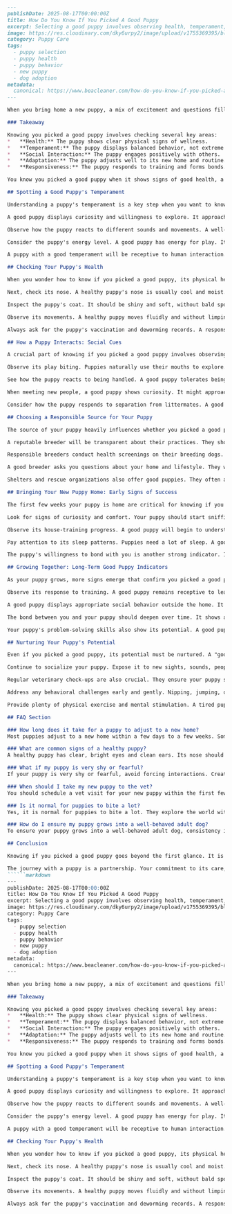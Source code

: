 ```markdown
---
publishDate: 2025-08-17T00:00:00Z
title: How Do You Know If You Picked A Good Puppy
excerpt: Selecting a good puppy involves observing health, temperament, and behavior. Learn how to know if you picked a good puppy and ensure a happy future together.
image: https://res.cloudinary.com/dky6urpy2/image/upload/v1755369395/blog_image_1755369394_ywn6kj.webp
category: Puppy Care
tags:
  - puppy selection
  - puppy health
  - puppy behavior
  - new puppy
  - dog adoption
metadata:
  canonical: https://www.beacleaner.com/how-do-you-know-if-you-picked-a-good-puppy
---

When you bring home a new puppy, a mix of excitement and questions fills your mind. You wonder, "Did I make the right choice?" You want a healthy, happy companion. Many people ask, "How do you know if you picked a good puppy?" The answer goes beyond first impressions. It involves understanding puppy behavior, health signs, and how they adapt to their new environment. This article guides you through the process. We will explore key indicators, from early temperament signs to long-term adjustment behaviors. We will help you confirm you have a truly good puppy.

### Takeaway

Knowing you picked a good puppy involves checking several key areas:
*   **Health:** The puppy shows clear physical signs of wellness.
*   **Temperament:** The puppy displays balanced behavior, not extreme shyness or aggression.
*   **Social Interaction:** The puppy engages positively with others.
*   **Adaptation:** The puppy adjusts well to its new home and routine.
*   **Responsiveness:** The puppy responds to training and forms bonds.

You know you picked a good puppy when it shows signs of good health, a balanced temperament, and positive social behavior. This includes being curious, playful, and responsive without excessive fear or aggression. A good puppy adjusts well to its new home and forms a bond with its family, indicating strong potential for a happy life together.

## Spotting a Good Puppy's Temperament

Understanding a puppy's temperament is a key step when you want to know if you picked a good puppy. Temperament refers to a puppy's natural disposition and personality. A puppy's early behaviors offer clues about its future behavior. Look for a puppy that shows a balanced personality. It should not be overly shy or overly aggressive.

A good puppy displays curiosity and willingness to explore. It approaches new things with interest, not fear. When you interact with the puppy, it should be neither withdrawn nor overly dominant. It should engage playfully but also settle down. This balance suggests a stable and adaptable personality.

Observe how the puppy reacts to different sounds and movements. A well-adjusted puppy might startle but recovers quickly. It does not hide or tremble excessively. A fearful puppy might avoid interaction. An overly bold puppy might show aggressive behaviors, like constant nipping or growling. These extremes can indicate future challenges.

Consider the puppy's energy level. A good puppy has energy for play. It also knows when to rest. Puppies that are constantly hyper or extremely lethargic may have underlying issues. A moderate energy level is often ideal for most homes. This allows for both fun and quiet time.

A puppy with a good temperament will be receptive to human interaction. It enjoys gentle petting and responds to calm voices. This openness makes training easier later on. My own experience with a well-tempered puppy showed me how much joy they bring. They learn faster and settle into routines smoothly. A puppy that seems interested in you and shows affection can be a sign of a strong bond. This is a great indicator you picked a good puppy.

## Checking Your Puppy's Health

When you wonder how to know if you picked a good puppy, its physical health is a primary factor. A healthy puppy shows clear signs of well-being. Look at its eyes first. They should be bright, clear, and free of discharge. Dull, watery, or crusty eyes can point to illness.

Next, check its nose. A healthy puppy's nose is usually cool and moist. It should not have any discharge. Dry or cracked noses, or runny noses, can indicate a cold or other health issues. Examine its ears too. They should be clean inside, free of odor or redness. Shaking heads or scratching ears often means an ear infection.

Inspect the puppy's coat. It should be shiny and soft, without bald spots or fleas. A dull, sparse, or excessively flaky coat might signal poor nutrition or parasites. Feel its belly. It should be soft, not distended or hard. A bloated belly can be a sign of worms. Ensure the puppy has good muscle tone.

Observe its movements. A healthy puppy moves fluidly and without limping. It is active and playful. If a puppy seems sluggish or reluctant to move, it may be ill. Watch its breathing. It should be smooth and quiet, not labored or raspy. Coughing or sneezing can also be red flags.

Always ask for the puppy's vaccination and deworming records. A responsible breeder or shelter provides these documents. They ensure the puppy received necessary preventive care. Schedule a vet visit soon after bringing the puppy home. This early check-up confirms its health status. Your vet can identify hidden issues and start a healthy life plan. Getting a professional opinion early helps you understand if you picked a good puppy. Proper nutrition is also key to good health; you can discuss appropriate feeding schedules with your vet, such as whether [is it good to feed your dog one time a day](https://beacleaner.com/is-it-good-to-feed-your-dog-one-time-a-day).

## How a Puppy Interacts: Social Cues

A crucial part of knowing if you picked a good puppy involves observing its social interactions. Puppies learn social skills from their mother and littermates. These early interactions shape how they relate to the world. Watch how the puppy plays with its siblings. A good puppy engages in balanced play. It takes turns, not always dominating or always submitting.

Observe its play biting. Puppies naturally use their mouths to explore. Good puppies learn bite inhibition. They understand when their bite is too hard, often from a yelp from a littermate or human. They should respond by softening their bite. If a puppy bites very hard without self-correction, it might need extra training.

See how the puppy reacts to being handled. A good puppy tolerates being picked up and gently examined. It might squirm a little but does not show extreme fear or aggression. This ease with handling is important for vet visits and grooming. It also shows a trusting nature.

When meeting new people, a good puppy shows curiosity. It might approach cautiously or bound over happily. It should not cower or bark aggressively. Positive social interaction means the puppy is open to new experiences and people. It forms bonds easily. My own experience showed me that a puppy that readily seeks out gentle interaction and play tends to bond faster with family members.

Consider how the puppy responds to separation from littermates. A good puppy might whimper briefly but settles quickly. Excessive, prolonged barking or panic can be a sign of separation anxiety. This can be a significant challenge later on. A puppy that transitions well shows emotional resilience. This social adaptability is a strong indicator you picked a good puppy.

## Choosing a Responsible Source for Your Puppy

The source of your puppy heavily influences whether you picked a good puppy. A responsible breeder or shelter prioritizes the well-being of their animals. They focus on health, temperament, and proper early socialization. This foundation is vital for a good puppy.

A reputable breeder will be transparent about their practices. They should allow you to visit their facility. You should see where the puppies live. The area should be clean, safe, and stimulating. They should show you the puppy's mother, and sometimes the father. Observe the mother's temperament. She should be calm and friendly, as her traits often pass to her offspring.

Responsible breeders conduct health screenings on their breeding dogs. They test for genetic conditions common to the breed. They provide health clearances for the parents. They also offer health guarantees for the puppies. They will openly discuss any known health issues in the lineage. This transparency protects you and ensures a healthier puppy.

A good breeder asks you questions about your home and lifestyle. They want to ensure their puppy goes to a suitable home. They educate you on the breed's needs. For example, if you are looking at Golden Retrievers, a breeder will explain what [you need to know before adopting a golden retriever puppy](https://beacleaner.com/what-do-i-need-to-know-before-adopting-a-golden-retriever-puppy). They provide guidance on puppy care and training. They offer ongoing support after you take the puppy home. They care about their puppies' futures.

Shelters and rescue organizations also offer good puppies. They often assess the temperament of their puppies carefully. They provide veterinary care, including vaccinations and spay/neuter. They work to match puppies with the right families. They may have limited background information on the puppy's parents. However, they observe the puppy's behavior in a home-like setting. This helps them understand its personality. Choosing a responsible source significantly increases your chances of knowing you picked a good puppy.

## Bringing Your New Puppy Home: Early Signs of Success

The first few weeks your puppy is home are critical for knowing if you picked a good puppy. This period shows how well your puppy adapts. A good puppy will adjust to its new surroundings relatively quickly. It might show some nervousness initially, which is normal. However, it should start exploring and settling in within a few days.

Look for signs of curiosity and comfort. Your puppy should start sniffing around its new space. It should investigate toys and its bed. It should eat and drink normally. A lack of appetite or refusal to explore can signal stress or illness. A healthy appetite and curiosity indicate good adjustment.

Observe its house-training progress. A good puppy will begin to understand the concept of potty training fairly quickly. It may have accidents, but it should show signs of learning. It might whine at the door or start going to a designated spot. Consistency from you is key, but the puppy's willingness to learn is a good sign. This reflects its intelligence and desire to please.

Pay attention to its sleep patterns. Puppies need a lot of sleep. A good puppy will sleep deeply and peacefully for long stretches. Excessive restlessness or constant waking up can indicate anxiety or discomfort. A puppy that settles well at night helps everyone in the house get needed rest.

The puppy's willingness to bond with you is another strong indicator. It should seek out your presence. It should enjoy cuddles and playtime. It should respond to its name and simple commands. This connection shows it accepts you as its primary caregiver. This bond is a major sign you picked a good puppy. Remember, finding [a dog that is a good fit for you](https://beacleaner.com/how-do-you-know-if-a-dog-is-a-good-fit-for-you) means considering both the puppy's traits and your lifestyle.

## Growing Together: Long-Term Good Puppy Indicators

As your puppy grows, more signs emerge that confirm you picked a good puppy. Long-term indicators show continued positive development and a strong bond. Your puppy should continue to develop good house manners. This includes consistent potty habits and not chewing inappropriate items. Their ability to learn and follow rules shows their intelligence and willingness to cooperate.

Observe its response to training. A good puppy remains receptive to learning new commands and behaviors. It enjoys training sessions. It strives to please you. Consistent progress in obedience classes or at home signifies a bright, engaged dog. They look forward to learning. My puppy loved our daily training time. She always seemed eager to earn a treat.

A good puppy displays appropriate social behavior outside the home. It interacts politely with other dogs and people during walks or at the park. It doesn't show excessive fear or aggression. Proper socialization is a continuous process. A well-adjusted puppy handles new environments calmly. It adapts to different situations easily.

The bond between you and your puppy should deepen over time. It shows affection, loyalty, and trust. It looks to you for comfort and guidance. It enjoys spending time with you. This deep connection confirms you have a loving companion. You both rely on each other.

Your puppy's problem-solving skills also show its potential. A good puppy can figure out puzzles or new routes. This mental agility is a sign of intelligence. It also indicates a healthy brain. This shows it can adapt to new challenges. These ongoing positive traits confirm you picked a good puppy.

## Nurturing Your Puppy's Potential

Even if you picked a good puppy, its potential must be nurtured. A "good puppy" is not a static state; it is a journey of continued care and training. Your ongoing efforts shape your puppy into a well-behaved adult dog. Consistent positive reinforcement training is vital. This helps your puppy understand boundaries and expectations. It builds confidence.

Continue to socialize your puppy. Expose it to new sights, sounds, people, and friendly dogs. This prevents fear or aggression from developing later. Positive experiences in varied environments make for a confident dog. My own puppy needed constant exposure to city noises. This helped her stay calm during walks.

Regular veterinary check-ups are also crucial. They ensure your puppy stays healthy. Vets can catch potential issues early. They guide you on nutrition, vaccinations, and preventive care. A healthy puppy is a happy puppy. Always keep up with your vet appointments.

Address any behavioral challenges early and gently. Nipping, jumping, or barking can be normal puppy behaviors. However, they need redirection. Seek guidance from a professional trainer if needed. Early intervention prevents small issues from becoming big problems. This ensures your puppy maintains good behavior.

Provide plenty of physical exercise and mental stimulation. A tired puppy is a well-behaved puppy. Daily walks, playtime, and puzzle toys keep its body and mind active. This prevents boredom. Boredom often leads to destructive behaviors. Providing outlets for its energy helps your puppy thrive. Nurturing your puppy's potential means actively investing in its growth. This ensures it continues to be a good, loving companion for many years.

## FAQ Section

### How long does it take for a puppy to adjust to a new home?
Most puppies adjust to a new home within a few days to a few weeks. Some puppies may need longer, up to a month or two. Factors like the puppy's age, past experiences, and your consistency influence this. Provide a quiet, safe space. Establish a predictable routine quickly. Patience and positive reinforcement help a lot.

### What are common signs of a healthy puppy?
A healthy puppy has clear, bright eyes and clean ears. Its nose should be moist and free of discharge. The coat should be shiny without bald spots or fleas. It should have a good appetite and energy levels. It moves easily, without limping. Healthy puppies are usually active and playful.

### What if my puppy is very shy or fearful?
If your puppy is very shy or fearful, avoid forcing interactions. Create a safe, quiet space for it. Introduce new people and experiences slowly and positively. Use treats and praise. Consult a professional dog trainer or veterinary behaviorist for guidance. Early intervention can help build confidence.

### When should I take my new puppy to the vet?
You should schedule a vet visit for your new puppy within the first few days of bringing it home. This allows the vet to check its overall health and identify any hidden issues. They can also discuss vaccination schedules, deworming, flea prevention, and nutrition. This early check-up sets your puppy up for a healthy life.

### Is it normal for puppies to bite a lot?
Yes, it is normal for puppies to bite a lot. They explore the world with their mouths. This is called "play biting" or "nipping." It is important to teach bite inhibition. Redirect their biting onto appropriate chew toys. If they bite too hard, give a firm "ouch!" and remove your hand. This helps them learn to be gentle.

### How do I ensure my puppy grows into a well-behaved adult dog?
To ensure your puppy grows into a well-behaved adult dog, consistency is key. Provide early and ongoing socialization. Enroll in positive reinforcement training classes. Offer plenty of physical exercise and mental stimulation. Maintain routine vet check-ups. Address any behavioral issues promptly with professional guidance if needed.

## Conclusion

Knowing if you picked a good puppy goes beyond the first glance. It is about understanding what to look for in health, temperament, and social behavior. From their curious eyes to their playful interactions, the signs are there. We have covered key indicators, from evaluating early behavior to observing long-term development. Remember, a good puppy exhibits a balanced temperament, good physical health, and a willingness to bond and learn.

The journey with a puppy is a partnership. Your commitment to its care, training, and socialization matters greatly. Even the "best" puppy needs your guidance to thrive. By providing a loving, stable environment, you nurture its innate qualities. This ensures it grows into a well-adjusted, happy dog. Trust your observations, seek professional advice when needed, and embrace the adventure. When you consistently see positive signs and a growing bond, you can be confident: you picked a good puppy, and you are building a wonderful future together. Embrace the love and joy your furry friend brings into your life.
``````markdown
---
publishDate: 2025-08-17T00:00:00Z
title: How Do You Know If You Picked A Good Puppy
excerpt: Selecting a good puppy involves observing health, temperament, and behavior. Learn how to know if you picked a good puppy and ensure a happy future together.
image: https://res.cloudinary.com/dky6urpy2/image/upload/v1755369395/blog_image_1755369394_ywn6kj.webp
category: Puppy Care
tags:
  - puppy selection
  - puppy health
  - puppy behavior
  - new puppy
  - dog adoption
metadata:
  canonical: https://www.beacleaner.com/how-do-you-know-if-you-picked-a-good-puppy
---

When you bring home a new puppy, a mix of excitement and questions fills your mind. You wonder, "Did I make the right choice?" You want a healthy, happy companion. Many people ask, "How do you know if you picked a good puppy?" The answer goes beyond first impressions. It involves understanding puppy behavior, health signs, and how they adapt to their new environment. This article guides you through the process. We will explore key indicators, from early temperament signs to long-term adjustment behaviors. We will help you confirm you have a truly good puppy.

### Takeaway

Knowing you picked a good puppy involves checking several key areas:
*   **Health:** The puppy shows clear physical signs of wellness.
*   **Temperament:** The puppy displays balanced behavior, not extreme shyness or aggression.
*   **Social Interaction:** The puppy engages positively with others.
*   **Adaptation:** The puppy adjusts well to its new home and routine.
*   **Responsiveness:** The puppy responds to training and forms bonds.

You know you picked a good puppy when it shows signs of good health, a balanced temperament, and positive social behavior. This includes being curious, playful, and responsive without excessive fear or aggression. A good puppy adjusts well to its new home and forms a bond with its family, indicating strong potential for a happy life together.

## Spotting a Good Puppy's Temperament

Understanding a puppy's temperament is a key step when you want to know if you picked a good puppy. Temperament refers to a puppy's natural disposition and personality. A puppy's early behaviors offer clues about its future behavior. Look for a puppy that shows a balanced personality. It should not be overly shy or overly aggressive.

A good puppy displays curiosity and willingness to explore. It approaches new things with interest, not fear. When you interact with the puppy, it should be neither withdrawn nor overly dominant. It should engage playfully but also settle down. This balance suggests a stable and adaptable personality.

Observe how the puppy reacts to different sounds and movements. A well-adjusted puppy might startle but recovers quickly. It does not hide or tremble excessively. A fearful puppy might avoid interaction. An overly bold puppy might show aggressive behaviors, like constant nipping or growling. These extremes can indicate future challenges.

Consider the puppy's energy level. A good puppy has energy for play. It also knows when to rest. Puppies that are constantly hyper or extremely lethargic may have underlying issues. A moderate energy level is often ideal for most homes. This allows for both fun and quiet time.

A puppy with a good temperament will be receptive to human interaction. It enjoys gentle petting and responds to calm voices. This openness makes training easier later on. My own experience with a well-tempered puppy showed me how much joy they bring. They learn faster and settle into routines smoothly. A puppy that seems interested in you and shows affection can be a sign of a strong bond. This is a great indicator you picked a good puppy.

## Checking Your Puppy's Health

When you wonder how to know if you picked a good puppy, its physical health is a primary factor. A healthy puppy shows clear signs of well-being. Look at its eyes first. They should be bright, clear, and free of discharge. Dull, watery, or crusty eyes can point to illness.

Next, check its nose. A healthy puppy's nose is usually cool and moist. It should not have any discharge. Dry or cracked noses, or runny noses, can indicate a cold or other health issues. Examine its ears too. They should be clean inside, free of odor or redness. Shaking heads or scratching ears often means an ear infection.

Inspect the puppy's coat. It should be shiny and soft, without bald spots or fleas. A dull, sparse, or excessively flaky coat might signal poor nutrition or parasites. Feel its belly. It should be soft, not distended or hard. A bloated belly can be a sign of worms. Ensure the puppy has good muscle tone.

Observe its movements. A healthy puppy moves fluidly and without limping. It is active and playful. If a puppy seems sluggish or reluctant to move, it may be ill. Watch its breathing. It should be smooth and quiet, not labored or raspy. Coughing or sneezing can also be red flags.

Always ask for the puppy's vaccination and deworming records. A responsible breeder or shelter provides these documents. They